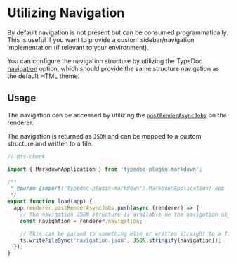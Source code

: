 # Utilizing Navigation

By default navigation is not present but can be consumed programmatically. This is useful if you want to provide a custom sidebar/navigation implementation (if relevant to your environment).

You can configure the navigation structure by utilizing the TypeDoc [navigation](https://typedoc.org/documents/Options.Output.html#navigation) option, which should provide the same structure navigation as the default HTML theme.

## Usage

The navigation can be accessed by utilizing the [`postRenderAsyncJobs`](/docs/customizing-output#async-jobs) on the renderer.

The navigation is returned as `JSON` and can be mapped to a custom structure and written to a file.

```ts filename="custom-plugin.mjs"
// @ts-check

import { MarkdownApplication } from 'typedoc-plugin-markdown';

/**
 * @param {import('typedoc-plugin-markdown').MarkdownApplication} app
 */
export function load(app) {
  app.renderer.postRenderAsyncJobs.push(async (renderer) => {
    // The navigation JSON structure is available on the navigation object.
    const navigation = renderer.navigation;

    // This can be parsed to something else or written straight to a file:
    fs.writeFileSync('navigation.json', JSON.stringify(navigation));
  });
}
```
